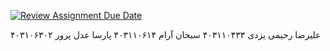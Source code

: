 [![Review Assignment Due Date](https://classroom.github.com/assets/deadline-readme-button-22041afd0340ce965d47ae6ef1cefeee28c7c493a6346c4f15d667ab976d596c.svg)](https://classroom.github.com/a/iDQJgb-p)

علیرضا رحیمی یزدی ۴۰۳۱۱۰۴۳۳
سبحان آرام ۴۰۳۱۱۰۶۱۴
پارسا عدل پرور ۴۰۳۱۰۶۳۰۲

